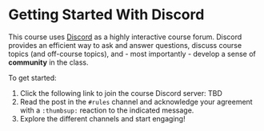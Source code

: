 # Getting Started With Discord

This course uses [Discord](https://discord.com/) as a highly interactive course
forum. Discord provides an efficient way to ask and answer questions, discuss
course topics (and off-course topics), and - most importantly - develop a sense
of **community** in the class.

To get started:

1. Click the following link to join the course Discord server: TBD
1. Read the post in the `#rules` channel and acknowledge your agreement with a
   `:thumbsup:` reaction to the indicated message.
1. Explore the different channels and start engaging! 

